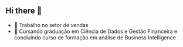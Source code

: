 ## Hi there 👋

- 🔭 Trabalho no setor de vendas
- 🌱 Cursando graduação em Ciência de Dados e Gestão Financeira e concluindo curso de formação em análise de Business Intelligence


